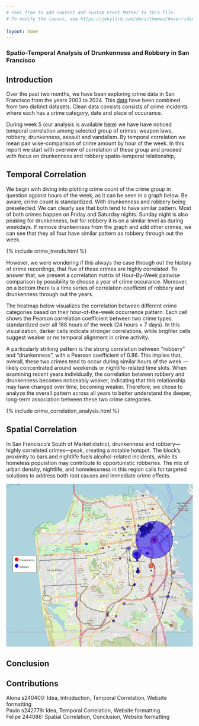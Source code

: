 ```yaml
---
# Feel free to add content and custom Front Matter to this file.
# To modify the layout, see https://jekyllrb.com/docs/themes/#overriding-theme-defaults

layout: home
---
```

### Spatio-Temporal Analysis of Drunkenness and Robbery in San Francisco

## Introduction
Over the past two months, we have been exploring crime data in San Francisco from the years 2003 to 2024. This [data](https://datasf.org/opendata/) have been combined from two distinct datasets. Clean data consists consists of crime incidents where each has a crime category, date and place of occurance.

During week 5 (our analysis is available [here](https://github.com/alonakonst/sda_crime_correlation/blob/main/week_5_crime_correlation.ipynb)) we have have noticed temporal correlation among selected group of crimes: weapon laws, robbery, drunkenness, assault and vandalism. By temporal correlation we mean pair wise-comparison of crime amount by hour of the week. In this report we start with overview of correlation of these group and proceed with focus on drunkenness and robbery spatio-temporal
relationship,

## Temporal Correlation
We begin with diving into plotting crime count of the crime group in question against hours of the week, as it can be seen in a graph below. Be aware, crime count is standardized. With drunkenness and robbery being preselected. We can clearly see that both tend to have similar pattern. Most of both crimes happen on Friday and Saturday nights. Sunday night is also peaking for drunkenness, but for robbery it is on a similar level as during weekdays. If remove drunkenness from the graph and add other crimes, we can see that they all four have similar pattern as robbery through out the week.

{% include crime_trends.html %}

However, we were wondering if this always the case through out the history of crime recordings, that five of these crimes are highly correlated. To answer that, we present a correlation matrix of Hour-By-Week pairwise comparison by possibility to choose a year of crime occurance. Moreover, on a bottom there is a time series of correlation coefficint of robbery and drunkenness through out the years.

The heatmap below visualizes the correlation between different crime categories based on their hour-of-the-week occurrence pattern. Each cell shows the Pearson correlation coefficient between two crime types, standardized over all 168 hours of the week (24 hours × 7 days). In this visualization, darker cells indicate stronger correlations, while brighter cells suggest weaker or no temporal alignment in crime activity.

A particularly striking pattern is the strong correlation between “robbery” and “drunkenness”, with a Pearson coefficient of 0.86. This implies that, overall, these two crimes tend to occur during similar hours of the week — likely concentrated around weekends or nightlife-related time slots.
When examining recent years individually, the correlation between robbery and drunkenness becomes noticeably weaker, indicating that this relationship may have changed over time, becoming weaker. Therefore, we chose to analyze the overall pattern across all years to better understand the deeper, long-term association between these two crime categories.


{% include crime_correlation_analysis.html %}

## Spatial Correlation
In San Francisco’s South of Market district, drunkenness and robbery—highly correlated crimes—peak, creating a notable hotspot. The block’s proximity to bars and nightlife fuels alcohol-related incidents, while its homeless population may contribute to opportunistic robberies. The mix of urban density, nightlife, and homelessness in this region calls for targeted solutions to address both root causes and immediate crime effects.

![Alt Text](/assets/map.jpeg)

## Conclusion


## Contributions

Alona s240400: Idea, Introduction, Temporal Correlation, Website formatting\
Paulo s242779: Idea, Temporal Correlation, Website formatting\
Felipe 244086: Spatial Correlation, Conclusion, Website formatting